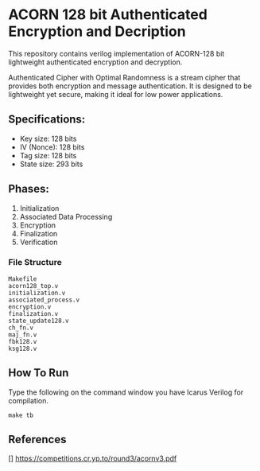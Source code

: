 # ACORN 128 bit Authenticated Encryption and Decription

This repository contains verilog implementation of ACORN-128 bit lightweight authenticated encryption and decryption. 

Authenticated Cipher with Optimal Randomness is a stream cipher that provides both encryption and message authentication. It is designed to be lightweight yet secure, making it ideal for low power applications.

## Specifications:

* Key size: 128 bits
* IV (Nonce): 128 bits
* Tag size: 128 bits
* State size: 293 bits

## Phases:

1. Initialization
2. Associated Data Processing
3. Encryption
4. Finalization
5. Verification


### File Structure

```
Makefile
acorn128_top.v
initialization.v
associated_process.v
encryption.v
finalization.v
state_update128.v
ch_fn.v
maj_fn.v
fbk128.v
ksg128.v
```

## How To Run

Type the following on the command window you have Icarus Verilog for compilation.

```
make tb
```

## References

[] https://competitions.cr.yp.to/round3/acornv3.pdf
